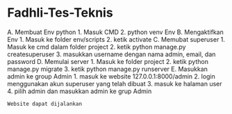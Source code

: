 # Fadhli-Tes-Teknis
A. Membuat Env python
    1. Masuk CMD
    2. python venv Env
B. Mengaktifkan Env
    1. Masuk ke folder env/scripts
    2. ketik activate
C. Memubat superuser
    1. Masuk ke cmd dalam folder project
    2. ketik python manage.py createsuperuser
    3. masukkan username dengan nama admin, email, dan password
D. Memulai server
    1. Masuk ke folder project
    2. ketik python manage.py migrate
    3. ketik python manage.py runserver
E. Masukkan admin ke group Admin
    1. masuk ke website 127.0.0.1:8000/admin
    2. login menggunakan akun superuser yang telah dibuat
    3. masuk ke halaman user
    4. pilih admin dan masukkan admin ke grup Admin

    Website dapat dijalankan